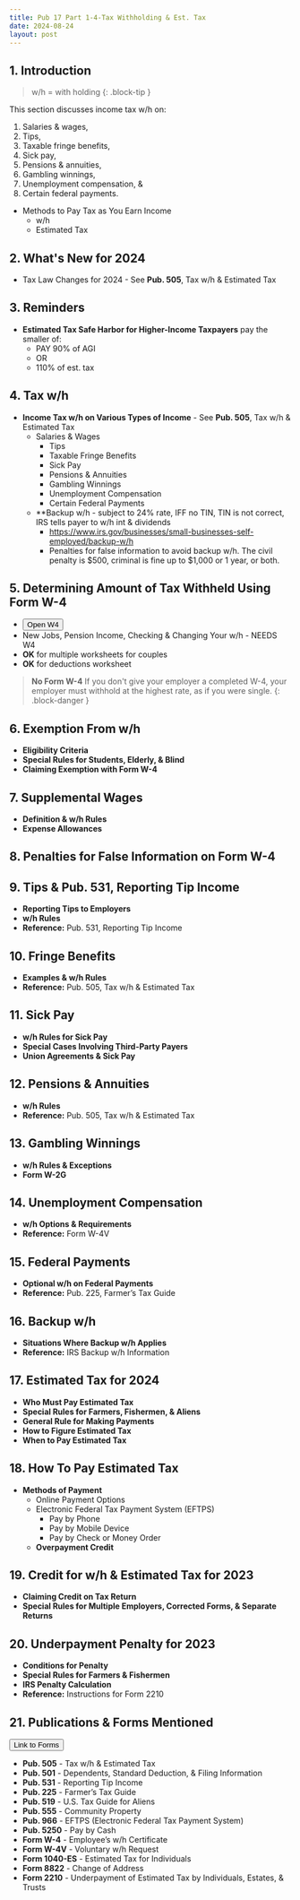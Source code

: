 ```yaml
---
title: Pub 17 Part 1-4-Tax Withholding & Est. Tax
date: 2024-08-24
layout: post
---
```


## 1. Introduction

> w/h = with holding
{: .block-tip }

This section discusses income tax w/h on:

1. Salaries & wages,
1. Tips,
1. Taxable fringe benefits,
1. Sick pay,
1. Pensions & annuities,
1. Gambling winnings,
1. Unemployment compensation, &
1. Certain federal payments.

- Methods to Pay Tax as You Earn Income
    - w/h
    - Estimated Tax

## 2. What's New for 2024

- Tax Law Changes for 2024 - See **Pub. 505**, Tax w/h & Estimated Tax

## 3. Reminders

- **Estimated Tax Safe Harbor for Higher-Income Taxpayers** pay the smaller of:
     - PAY 90% of AGI
     - OR
     - 110% of est. tax

## 4. Tax w/h

- **Income Tax w/h on Various Types of Income** - See **Pub. 505**, Tax w/h & Estimated Tax
   - Salaries & Wages
     - Tips
     - Taxable Fringe Benefits
     - Sick Pay
     - Pensions & Annuities
     - Gambling Winnings
     - Unemployment Compensation
     - Certain Federal Payments
   - **Backup w/h - subject to 24% rate, IFF no TIN, TIN is not correct, IRS tells payer to w/h int & dividends
      - https://www.irs.gov/businesses/small-businesses-self-employed/backup-w/h
      - Penalties for false information to avoid backup w/h. The civil penalty is \$500, criminal is fine up to \$1,000 or 1 year, or both.


## 5. Determining Amount of Tax Withheld Using Form W-4

- <button onclick="buttonFunc()">Open W4</button> <script> function buttonFunc() { window.open("https://www.irs.gov/pub/irs-pdf/fw4.pdf?OWASP_CSRFTOKEN=5DVY-N1SM-ILPA-FK96-XIIS-IJRA-FFMU-ICIR"); } </script>
- New Jobs, Pension Income, Checking & Changing Your w/h - NEEDS W4
- **OK** for multiple worksheets for couples
- **OK** for deductions worksheet

> **No Form W-4** If you don't give your employer a completed W-4, your employer must withhold at the highest rate, as if you were single.
{: .block-danger }
  
## 6. Exemption From w/h

- **Eligibility Criteria**
- **Special Rules for Students, Elderly, & Blind**
- **Claiming Exemption with Form W-4**

## 7. Supplemental Wages

- **Definition & w/h Rules**
- **Expense Allowances**

## 8. Penalties for False Information on Form W-4

## 9. Tips & Pub. 531, Reporting Tip Income

- **Reporting Tips to Employers**
- **w/h Rules**
- **Reference:** Pub. 531, Reporting Tip Income

## 10. Fringe Benefits

- **Examples & w/h Rules**
- **Reference:** Pub. 505, Tax w/h & Estimated Tax

## 11. Sick Pay

- **w/h Rules for Sick Pay**
- **Special Cases Involving Third-Party Payers**
- **Union Agreements & Sick Pay**

## 12. Pensions & Annuities

- **w/h Rules**
- **Reference:** Pub. 505, Tax w/h & Estimated Tax

## 13. Gambling Winnings

- **w/h Rules & Exceptions**
- **Form W-2G**

## 14. Unemployment Compensation

- **w/h Options & Requirements**
- **Reference:** Form W-4V

## 15. Federal Payments

- **Optional w/h on Federal Payments**
- **Reference:** Pub. 225, Farmer’s Tax Guide

## 16. Backup w/h

- **Situations Where Backup w/h Applies**
- **Reference:** IRS Backup w/h Information

## 17. Estimated Tax for 2024

- **Who Must Pay Estimated Tax**
- **Special Rules for Farmers, Fishermen, & Aliens**
- **General Rule for Making Payments**
- **How to Figure Estimated Tax**
- **When to Pay Estimated Tax**

## 18. How To Pay Estimated Tax

- **Methods of Payment**
    - Online Payment Options
   - Electronic Federal Tax Payment System (EFTPS)
     - Pay by Phone
     - Pay by Mobile Device
     - Pay by Check or Money Order
   - **Overpayment Credit**

## 19. Credit for w/h & Estimated Tax for 2023

- **Claiming Credit on Tax Return**
- **Special Rules for Multiple Employers, Corrected Forms, & Separate Returns**

## 20. Underpayment Penalty for 2023

- **Conditions for Penalty**
- **Special Rules for Farmers & Fishermen**
- **IRS Penalty Calculation**
- **Reference:** Instructions for Form 2210

## 21. Publications & Forms Mentioned

 <script>
function buttonFunc() { window.open("https://www.irs.gov/tax-professionals/enrolled-agents"); }
</script>
<button onclick="buttonFunc()">Link to Forms</button>

- **Pub. 505** - Tax w/h & Estimated Tax
- **Pub. 501** - Dependents, Standard Deduction, & Filing Information
- **Pub. 531** - Reporting Tip Income
- **Pub. 225** - Farmer’s Tax Guide
- **Pub. 519** - U.S. Tax Guide for Aliens
- **Pub. 555** - Community Property
- **Pub. 966** - EFTPS (Electronic Federal Tax Payment System)
- **Pub. 5250** - Pay by Cash
- **Form W-4** - Employee’s w/h Certificate
- **Form W-4V** - Voluntary w/h Request
- **Form 1040-ES** - Estimated Tax for Individuals
- **Form 8822** - Change of Address
- **Form 2210** - Underpayment of Estimated Tax by Individuals, Estates, & Trusts
